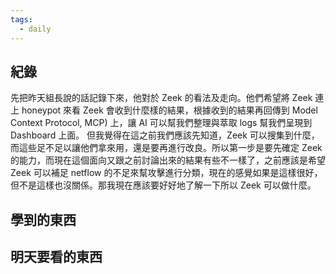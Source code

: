 ```yaml
---
tags:
  - daily
---
```

## 紀錄
先把昨天組長說的話記錄下來，他對於 Zeek 的看法及走向。他們希望將 Zeek 連上 honeypot 來看 Zeek 會收到什麼樣的結果，根據收到的結果再回傳到 Model Context Protocol, MCP) 上，讓 AI 可以幫我們整理與萃取 logs 幫我們呈現到 Dashboard 上面。
但我覺得在這之前我們應該先知道，Zeek 可以搜集到什麼，而這些足不足以讓他們拿來用，還是要再進行改良。所以第一步是要先確定 Zeek 的能力，而現在這個面向又跟之前討論出來的結果有些不一樣了，之前應該是希望 Zeek 可以補足 netflow 的不足來幫攻擊進行分類，現在的感覺如果是這樣很好，但不是這樣也沒關係。那我現在應該要好好地了解一下所以 Zeek 可以做什麼。

## 學到的東西

## 明天要看的東西
